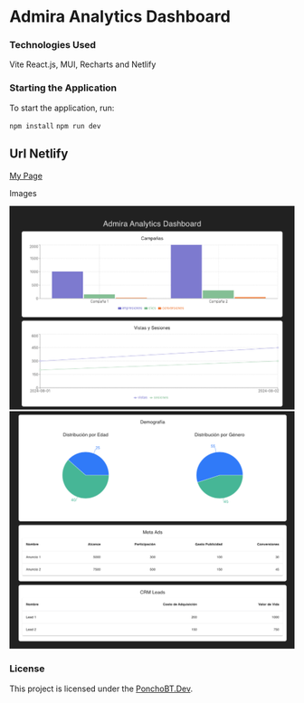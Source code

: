 # Admira Analytics Dashboard

### Technologies Used
Vite React.js,
MUI,
Recharts and 
Netlify

### Starting the Application
To start the application, run:

`npm install`
`npm run dev`

## Url Netlify

[My Page](https://superlative-panda-ada85f.netlify.app/)

 Images

![This is an alt text.](./src/assets/image1.png)
![This is an alt text.](./src/assets/image2.png)


### License
This project is licensed under the [PonchoBT.Dev](LICENSE).

 
